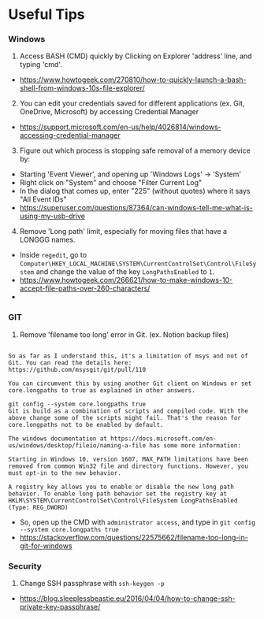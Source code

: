 # Useful Tips

### Windows
1. Access BASH (CMD) quickly by Clicking on Explorer 'address' line, and typing 'cmd'.
- https://www.howtogeek.com/270810/how-to-quickly-launch-a-bash-shell-from-windows-10s-file-explorer/
2. You can edit your credentials saved for different applications (ex. Git, OneDrive, Microsoft) by accessing Credential Manager
- https://support.microsoft.com/en-us/help/4026814/windows-accessing-credential-manager
3. Figure out which process is stopping safe removal of a memory device by:
- Starting 'Event Viewer', and opening up 'Windows Logs' -> 'System'
- Right click on "System" and choose "Filter Current Log"
- In the dialog that comes up, enter "225" (without quotes) where it says "All Event IDs"
- https://superuser.com/questions/87364/can-windows-tell-me-what-is-using-my-usb-drive
4. Remove 'Long path' limit, especially for moving files that have a LONGGG names.
- Inside `regedit`, go to `Computer\HKEY_LOCAL_MACHINE\SYSTEM\CurrentControlSet\Control\FileSystem` and change the value of the key `LongPathsEnabled` to `1`.
- https://www.howtogeek.com/266621/how-to-make-windows-10-accept-file-paths-over-260-characters/
- 

### GIT
1. Remove 'filename too long' error in Git. (ex. Notion backup files)
```Git has a limit of 4096 characters for a filename, except on Windows when Git is compiled with msys. It uses an older version of the Windows API and there's a limit of 260 characters for a filename.

So as far as I understand this, it's a limitation of msys and not of Git. You can read the details here: https://github.com/msysgit/git/pull/110

You can circumvent this by using another Git client on Windows or set core.longpaths to true as explained in other answers.

git config --system core.longpaths true
Git is build as a combination of scripts and compiled code. With the above change some of the scripts might fail. That's the reason for core.longpaths not to be enabled by default.

The windows documentation at https://docs.microsoft.com/en-us/windows/desktop/fileio/naming-a-file has some more information:

Starting in Windows 10, version 1607, MAX_PATH limitations have been removed from common Win32 file and directory functions. However, you must opt-in to the new behavior.

A registry key allows you to enable or disable the new long path behavior. To enable long path behavior set the registry key at HKLM\SYSTEM\CurrentControlSet\Control\FileSystem LongPathsEnabled (Type: REG_DWORD)
```
- So, open up the CMD with `administrator access`, and type in `git config --system core.longpaths true`
- https://stackoverflow.com/questions/22575662/filename-too-long-in-git-for-windows



### Security
1. Change SSH passphrase with `ssh-keygen -p`
- https://blog.sleeplessbeastie.eu/2016/04/04/how-to-change-ssh-private-key-passphrase/